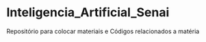 # Inteligencia_Artificial_Senai
Repositório para colocar materiais e Códigos relacionados a matéria
